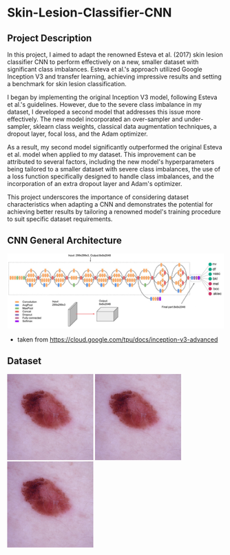 # Skin-Lesion-Classifier-CNN

## Project Description
In this project, I aimed to adapt the renowned Esteva et al. (2017) skin lesion classifier CNN to perform effectively on a new, smaller dataset with significant class imbalances. Esteva et al.'s approach utilized Google Inception V3 and transfer learning, achieving impressive results and setting a benchmark for skin lesion classification.

I began by implementing the original Inception V3 model, following Esteva et al.'s guidelines. However, due to the severe class imbalance in my dataset, I developed a second model that addresses this issue more effectively. The new model incorporated an over-sampler and under-sampler, sklearn class weights, classical data augmentation techniques, a dropout layer, focal loss, and the Adam optimizer.

As a result, my second model significantly outperformed the original Esteva et al. model when applied to my dataset. This improvement can be attributed to several factors, including the new model's hyperparameters being tailored to a smaller dataset with severe class imbalances, the use of a loss function specifically designed to handle class imbalances, and the incorporation of an extra dropout layer and Adam's optimizer.

This project underscores the importance of considering dataset characteristics when adapting a CNN and demonstrates the potential for achieving better results by tailoring a renowned model's training procedure to suit specific dataset requirements.

## CNN General Architecture 

![CNN](https://github.com/wilgagne/Skin-Lesion-Classifier-CNN/blob/22241ba2a86b767bd506511038cd855453218d90/images/Screen%20Shot%202023-05-02%20at%207.57.44%20PM.png)
* taken from https://cloud.google.com/tpu/docs/inception-v3-advanced

## Dataset
<img src="https://github.com/wilgagne/Skin-Lesion-Classifier-CNN/blob/96a18d01da90480d49f45cee9ef98ecf9fe94491/images/ISIC_0036049%20copy.jpg" width="200" height="200"/>
<img src="https://github.com/wilgagne/Skin-Lesion-Classifier-CNN/blob/96a18d01da90480d49f45cee9ef98ecf9fe94491/images/ISIC_0036049%20copy.jpg" width="200" height="200"/>
<img src="https://github.com/wilgagne/Skin-Lesion-Classifier-CNN/blob/96a18d01da90480d49f45cee9ef98ecf9fe94491/images/ISIC_0036049%20copy.jpg" width="200" height="200"/>
